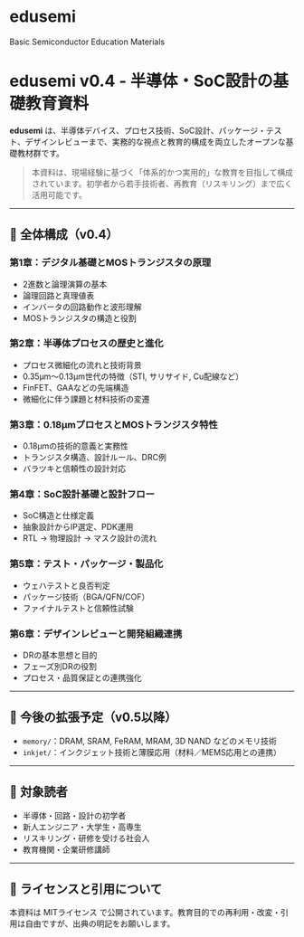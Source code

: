 # edusemi
Basic Semiconductor Education Materials
# edusemi v0.4 - 半導体・SoC設計の基礎教育資料

**edusemi** は、半導体デバイス、プロセス技術、SoC設計、パッケージ・テスト、デザインレビューまで、実務的な視点と教育的構成を両立したオープンな基礎教材群です。

> 本資料は、現場経験に基づく「体系的かつ実用的」な教育を目指して構成されています。初学者から若手技術者、再教育（リスキリング）まで広く活用可能です。

---

## 📘 全体構成（v0.4）

### 第1章：デジタル基礎とMOSトランジスタの原理
- 2進数と論理演算の基本
- 論理回路と真理値表
- インバータの回路動作と波形理解
- MOSトランジスタの構造と役割

### 第2章：半導体プロセスの歴史と進化
- プロセス微細化の流れと技術背景
- 0.35μm〜0.13μm世代の特徴（STI, サリサイド, Cu配線など）
- FinFET、GAAなどの先端構造
- 微細化に伴う課題と材料技術の変遷

### 第3章：0.18μmプロセスとMOSトランジスタ特性
- 0.18μmの技術的意義と実務性
- トランジスタ構造、設計ルール、DRC例
- バラツキと信頼性の設計対応

### 第4章：SoC設計基礎と設計フロー
- SoC構造と仕様定義
- 抽象設計からIP選定、PDK運用
- RTL → 物理設計 → マスク設計の流れ

### 第5章：テスト・パッケージ・製品化
- ウェハテストと良否判定
- パッケージ技術（BGA/QFN/COF）
- ファイナルテストと信頼性試験

### 第6章：デザインレビューと開発組織連携
- DRの基本思想と目的
- フェーズ別DRの役割
- プロセス・品質保証との連携強化

---

## 🔧 今後の拡張予定（v0.5以降）

- `memory/`：DRAM, SRAM, FeRAM, MRAM, 3D NAND などのメモリ技術
- `inkjet/`：インクジェット技術と薄膜応用（材料／MEMS応用との連携）

---

## 📎 対象読者

- 半導体・回路・設計の初学者
- 新人エンジニア・大学生・高専生
- リスキリング・研修を受ける社会人
- 教育機関・企業研修講師

---

## 📝 ライセンスと引用について

本資料は MITライセンス で公開されています。教育目的での再利用・改変・引用は自由ですが、出典の明記をお願いします。
